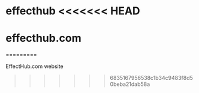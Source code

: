 effecthub
<<<<<<< HEAD
==========

effecthub.com
=======
=========

EffectHub.com website
>>>>>>> 6835167956538c1b34c9483f8d50beba21dab58a

